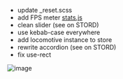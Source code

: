 - update _reset.scss
- add FPS meter [stats.js](https://github.com/mrdoob/stats.js)
- clean slider (see on STORD)
- use kebab-case everywhere
- add locomotive instance to store
- rewrite accordion (see on STORD)
- fix use-rect

![image](https://user-images.githubusercontent.com/28361254/141855173-a1a05afe-3f15-4078-b9a0-03936ac77a73.png)
